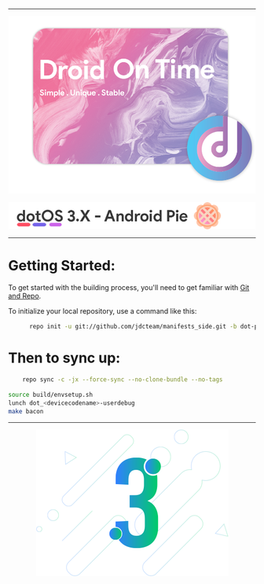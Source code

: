 -----------------------------------------------------------------------------

<p align="center">
<img src="https://raw.githubusercontent.com/samgrande/manifest-1/dot-p/Untitled-1.png" > 
</p>
<p >
<img src="https://raw.githubusercontent.com/samgrande/manifest-1/dot-p/Untitled-3.png" > 
</p>



-----------------------------------------------------------------------------

Getting Started:
==============

To get started with the building process, you'll need to get familiar with [Git and Repo](http://source.android.com/source/using-repo.html).

To initialize your local repository, use a command like this:

```bash
      repo init -u git://github.com/jdcteam/manifests_side.git -b dot-pie
```

Then to sync up:
================

```bash
    repo sync -c -jx --force-sync --no-clone-bundle --no-tags
```

```bash
source build/envsetup.sh
lunch dot_<devicecodename>-userdebug
make bacon
```
-----------------------------------------------------------------------------


<p align="center">
<img src="https://raw.githubusercontent.com/samgrande/manifest-1/dot-p/Untitled-4.png" > 
</p>
